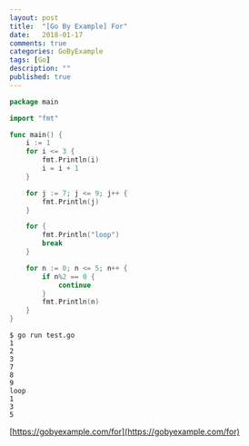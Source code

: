 ```yaml
---
layout: post
title:  "[Go By Example] For"
date:   2018-01-17
comments: true
categories: GoByExample
tags: [Go]
description: ""
published: true
---
```


```go
package main

import "fmt"

func main() {
	i := 1
	for i <= 3 {
		fmt.Println(i)
		i = i + 1
	}

	for j := 7; j <= 9; j++ {
		fmt.Println(j)
	}

	for {
		fmt.Println("loop")
		break
	}

	for n := 0; n <= 5; n++ {
		if n%2 == 0 {
			continue
		}
		fmt.Println(n)
	}
}
```

```
$ go run test.go
1
2
3
7
8
9
loop
1
3
5
```

[https://gobyexample.com/for](https://gobyexample.com/for)
